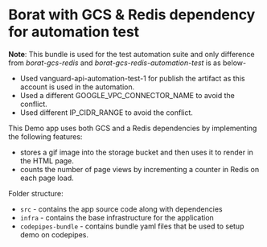 # Borat with GCS & Redis dependency for automation test

**Note**: This bundle is used for the test automation suite and only difference from _borat-gcs-redis_ and _borat-gcs-redis-automation-test_ is as below-

- Used vanguard-api-automation-test-1 for publish the artifact as this account is used in the automation.
- Used a different GOOGLE_VPC_CONNECTOR_NAME to avoid the conflict.
- Used different IP_CIDR_RANGE to avoid the conflict.

This Demo app uses both GCS and a Redis dependencies by implementing the following features:

- stores a gif image into the storage bucket and then uses it to render in the HTML page. 
- counts the number of page views by incrementing a counter in Redis on each page load.

Folder structure:

- `src` - contains the app source code along with dependencies
- `infra` - contains the base infrastructure for the application
- `codepipes-bundle` - contains bundle yaml files that be used to setup demo on codepipes.